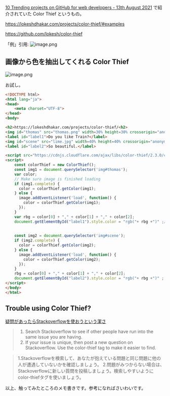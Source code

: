 [10 Trending projects on GitHub for web developers - 13th August 2021](https://dev.to/iainfreestone/10-trending-projects-on-github-for-web-developers-13th-august-2021-4bf2) で紹介されていた Color Thief というもの。

https://lokeshdhakar.com/projects/color-thief/#examples

https://github.com/lokesh/color-thief

「例」引用: 
![image.png](https://qiita-image-store.s3.ap-northeast-1.amazonaws.com/0/93824/6e985eb5-208e-b8b0-7432-396c3d40d91f.png)


## 画像から色を抽出してくれる Color Thief

![image.png](https://qiita-image-store.s3.ap-northeast-1.amazonaws.com/0/93824/9cf331a1-f247-f272-5c93-594916e93f0c.png)


お試し。

```html
<!DOCTYPE html>
<html lang="ja">
<head>
    <meta charset="UTF-8">
</head>
<body>

<h2>https://lokeshdhakar.com/projects/color-thief/<h2>
<img id="thomas" src="thomas.png" width=30% height=30% crossorigin="anonymous" />
<label id="label1">Do you like Train?</label>
<img id="scene" src="lime.jpg" width=40% height=40% crossorigin="anonymous" />
<label id="label2">So beautiful.</label>

<script src="https://cdnjs.cloudflare.com/ajax/libs/color-thief/2.3.0/color-thief.umd.js"></script>
<script>
    const colorThief = new ColorThief();
    const img1 = document.querySelector('img#thomas');
    var color;
    // Make sure image is finished loading
    if (img1.complete) {
      color = colorThief.getColor(img1);
    } else {
      image.addEventListener('load', function() {
        color = colorThief.getColor(img1);
      });
    }
    var rbg = color[0] + "," + color[1] + "," + color[2];
    document.getElementById("label1").style.color = "rgb("+ rbg +")" ;//機関車の画像の色
    
    
    const img2 = document.querySelector('img#scene');
    if (img2.complete) {
      color = colorThief.getColor(img2);
    } else {
      image.addEventListener('load', function() {
        color = colorThief.getColor(img2);
      });
    }
    rbg = color[0] + "," + color[1] + "," + color[2];
    document.getElementById("label2").style.color = "rgb("+ rbg +")" ; //レモンの画像の色
</script>
</body>
</html>
```

## Trouble using Color Thief?

[疑問があったらStackoverflowを使おうという潔さ](https://lokeshdhakar.com/projects/color-thief/#support)

> 1. Search Stackoverflow to see if other people have run into the same issue you are having.
> 2. If your issue is unique, then post a new question on Stackoverflow. Use the color-thief tag to make it easier to find.

> 1.Stackoverflowを検索して、あなたが抱えている問題と同じ問題に他の人が遭遇していないかを確認しましょう。
> 2.問題がみつからない場合は、Stackoverflowに新しい質問を投稿しましょう。検索しやすいようにcolor-thiefタグを使いましょう。


以上、触ってみたところのメモ書きです。参考になればさいわいです。
